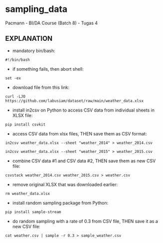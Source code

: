 # sampling_data
Pacmann - BI/DA Course (Batch 8) - Tugas 4

## EXPLANATION

- mandatory bin/bash:

`#!/bin/bash`

- if something fails, then abort shell:

`set -ex`

- download file from this link:

`curl -LJO https://github.com/labusiam/dataset/raw/main/weather_data.xlsx`

- install in2csv on Python to access CSV data from individual sheets in XLSX file:

`pip install csvkit`

- access CSV data from xlsx files, THEN save them as CSV format:

`in2csv weather_data.xlsx --sheet "weather_2014" > weather_2014.csv`

`in2csv weather_data.xlsx --sheet "weather_2015" > weather_2015.csv`


- combine CSV data #1 and CSV data #2, THEN save them as new CSV file:

`csvstack weather_2014.csv weather_2015.csv > weather.csv`

- remove original XLSX that was downloaded earlier: 

`rm weather_data.xlsx`

- install random sampling package from Python:

`pip install sample-stream`

- do random sampling with a rate of 0.3 from CSV file, THEN save it as a new CSV file:

`cat weather.csv | sample -r 0.3 > sample_weather.csv`
